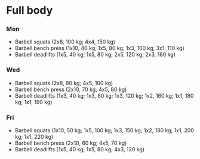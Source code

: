 # Full body
### Mon
* Barbell squats (2x8, 100 kg; 4x4, 150 kg)
* Barbell bench press (1x10, 40 kg; 1x5, 80 kg; 1x3, 100 kg; 3x1, 110 kg)
* Barbell deadlifts (1x5, 40 kg; 1x5, 80 kg; 2x5, 120 kg; 2x3, 160 kg)

### Wed
* Barbell squats (2x8, 80 kg; 4x5, 100 kg)
* Barbell bench press (2x10, 70 kg; 4x5, 80 kg)
* Barbell deadlifts (1x3, 40 kg; 1x3, 80 kg; 1x3, 120 kg; 1x2, 160 kg; 1x1, 180 kg; 1x1, 190 kg)

### Fri
* Barbell squats (1x10, 50 kg; 1x5, 100 kg; 1x3, 150 kg; 1x2, 180 kg; 1x1, 200 kg; 1x1, 220 kg)
* Barbell bench press (2x10, 60 kg; 4x5, 70 kg)
* Barbell deadlifts (1x5, 40 kg; 1x5, 80 kg; 4x3, 120 kg)
